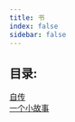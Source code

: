 ```yaml
---
title: 书
index: false
sidebar: false
---
```


## 目录:  

[自传](./autobiography/)  
[一个小故事](./a_little_story/)  